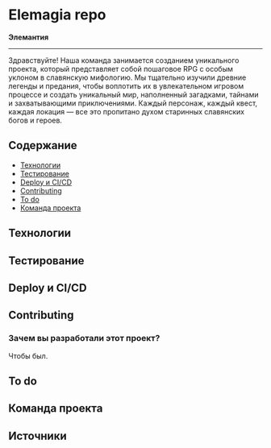 # Elemagia repo

**Элемантия**

___
Здравствуйте! Наша команда занимается созданием уникального проекта, который представляет собой пошаговое RPG 
с особым уклоном в славянскую мифологию. Мы тщательно изучили древние легенды и предания, чтобы воплотить их 
в увлекательном игровом процессе и создать уникальный мир, наполненный загадками, тайнами и захватывающими приключениями.
Каждый персонаж, каждый квест, каждая локация — все это пропитано духом старинных славянских богов и героев.

## Содержание
- [Технологии](#технологии)
- [Тестирование](#тестирование)
- [Deploy и CI/CD](#deploy-и-ci/cd)
- [Contributing](#contributing)
- [To do](#to-do)
- [Команда проекта](#команда-проекта)

## Технологии

## Тестирование

## Deploy и CI/CD

## Contributing

### Зачем вы разработали этот проект?
Чтобы был.

## To do

## Команда проекта

## Источники
